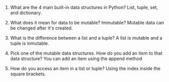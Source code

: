 1. What are the 4 main built-in data structures in Python?
List, tuple, set, and dictionary.

2. What does it mean for data to be mutable? Immutable?
Mutable data can be changed after it's created.

3. What is the difference between a list and a tuple?
A list is mutable and a tuple is inmutable.

4. Pick one of the mutable data structures. How do you add an item to that data structure?
You can add an item using the append method 

5. How do you access an item in a list or tuple?
Using the index inside the square brackets.